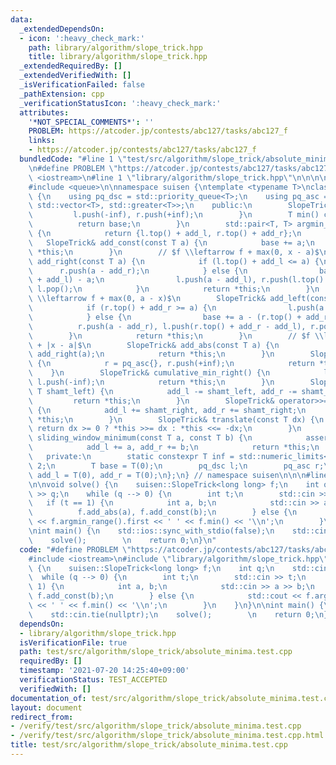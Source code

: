 ```yaml
---
data:
  _extendedDependsOn:
  - icon: ':heavy_check_mark:'
    path: library/algorithm/slope_trick.hpp
    title: library/algorithm/slope_trick.hpp
  _extendedRequiredBy: []
  _extendedVerifiedWith: []
  _isVerificationFailed: false
  _pathExtension: cpp
  _verificationStatusIcon: ':heavy_check_mark:'
  attributes:
    '*NOT_SPECIAL_COMMENTS*': ''
    PROBLEM: https://atcoder.jp/contests/abc127/tasks/abc127_f
    links:
    - https://atcoder.jp/contests/abc127/tasks/abc127_f
  bundledCode: "#line 1 \"test/src/algorithm/slope_trick/absolute_minima.test.cpp\"\
    \n#define PROBLEM \"https://atcoder.jp/contests/abc127/tasks/abc127_f\"\n\n#include\
    \ <iostream>\n#line 1 \"library/algorithm/slope_trick.hpp\"\n\n\n\n#include <limits>\n\
    #include <queue>\n\nnamespace suisen {\ntemplate <typename T>\nclass SlopeTrick\
    \ {\n    using pq_dsc = std::priority_queue<T>;\n    using pq_asc = std::priority_queue<T,\
    \ std::vector<T>, std::greater<T>>;\n    public:\n        SlopeTrick() {\n   \
    \         l.push(-inf), r.push(+inf);\n        }\n        T min() const {\n  \
    \          return base;\n        }\n        std::pair<T, T> argmin_range() const\
    \ {\n            return {l.top() + add_l, r.top() + add_r};\n        }\n     \
    \   SlopeTrick& add_const(const T a) {\n            base += a;\n            return\
    \ *this;\n        }\n        // $f \\leftarrow f + max(0, x - a)$\n        SlopeTrick&\
    \ add_right(const T a) {\n            if (l.top() + add_l <= a) {\n          \
    \      r.push(a - add_r);\n            } else {\n                base += (l.top()\
    \ + add_l) - a;\n                l.push(a - add_l), r.push(l.top() + add_l - add_r),\
    \ l.pop();\n            }\n            return *this;\n        }\n        // $f\
    \ \\leftarrow f + max(0, a - x)$\n        SlopeTrick& add_left(const T a) {\n\
    \            if (r.top() + add_r >= a) {\n                l.push(a - add_l);\n\
    \            } else {\n                base += a - (r.top() + add_r);\n      \
    \          r.push(a - add_r), l.push(r.top() + add_r - add_l), r.pop();\n    \
    \        }\n            return *this;\n        }\n        // $f \\leftarrow f\
    \ + |x - a|$\n        SlopeTrick& add_abs(const T a) {\n            add_left(a),\
    \ add_right(a);\n            return *this;\n        }\n        SlopeTrick& cumulative_min_left()\
    \ {\n            r = pq_asc{}, r.push(+inf);\n            return *this;\n    \
    \    }\n        SlopeTrick& cumulative_min_right() {\n            l = pq_dsc{},\
    \ l.push(-inf);\n            return *this;\n        }\n        SlopeTrick& operator<<=(const\
    \ T shamt_left) {\n            add_l -= shamt_left, add_r -= shamt_left;\n   \
    \         return *this;\n        }\n        SlopeTrick& operator>>=(const T shamt_right)\
    \ {\n            add_l += shamt_right, add_r += shamt_right;\n            return\
    \ *this;\n        }\n        SlopeTrick& translate(const T dx) {\n           \
    \ return dx >= 0 ? *this >>= dx : *this <<= -dx;\n        }\n        SlopeTrick&\
    \ sliding_window_minimum(const T a, const T b) {\n            assert(a <= b);\n\
    \            add_l += a, add_r += b;\n            return *this;\n        }\n \
    \   private:\n        static constexpr T inf = std::numeric_limits<T>::max() /\
    \ 2;\n        T base = T(0);\n        pq_dsc l;\n        pq_asc r;\n        T\
    \ add_l = T(0), add_r = T(0);\n};\n} // namespace suisen\n\n\n#line 5 \"test/src/algorithm/slope_trick/absolute_minima.test.cpp\"\
    \n\nvoid solve() {\n    suisen::SlopeTrick<long long> f;\n    int q;\n    std::cin\
    \ >> q;\n    while (q --> 0) {\n        int t;\n        std::cin >> t;\n     \
    \   if (t == 1) {\n            int a, b;\n            std::cin >> a >> b;\n  \
    \          f.add_abs(a), f.add_const(b);\n        } else {\n            std::cout\
    \ << f.argmin_range().first << ' ' << f.min() << '\\n';\n        }\n    }\n}\n\
    \nint main() {\n    std::ios::sync_with_stdio(false);\n    std::cin.tie(nullptr);\n\
    \    solve();        \n    return 0;\n}\n"
  code: "#define PROBLEM \"https://atcoder.jp/contests/abc127/tasks/abc127_f\"\n\n\
    #include <iostream>\n#include \"library/algorithm/slope_trick.hpp\"\n\nvoid solve()\
    \ {\n    suisen::SlopeTrick<long long> f;\n    int q;\n    std::cin >> q;\n  \
    \  while (q --> 0) {\n        int t;\n        std::cin >> t;\n        if (t ==\
    \ 1) {\n            int a, b;\n            std::cin >> a >> b;\n            f.add_abs(a),\
    \ f.add_const(b);\n        } else {\n            std::cout << f.argmin_range().first\
    \ << ' ' << f.min() << '\\n';\n        }\n    }\n}\n\nint main() {\n    std::ios::sync_with_stdio(false);\n\
    \    std::cin.tie(nullptr);\n    solve();        \n    return 0;\n}"
  dependsOn:
  - library/algorithm/slope_trick.hpp
  isVerificationFile: true
  path: test/src/algorithm/slope_trick/absolute_minima.test.cpp
  requiredBy: []
  timestamp: '2021-07-20 14:25:40+09:00'
  verificationStatus: TEST_ACCEPTED
  verifiedWith: []
documentation_of: test/src/algorithm/slope_trick/absolute_minima.test.cpp
layout: document
redirect_from:
- /verify/test/src/algorithm/slope_trick/absolute_minima.test.cpp
- /verify/test/src/algorithm/slope_trick/absolute_minima.test.cpp.html
title: test/src/algorithm/slope_trick/absolute_minima.test.cpp
---
```

